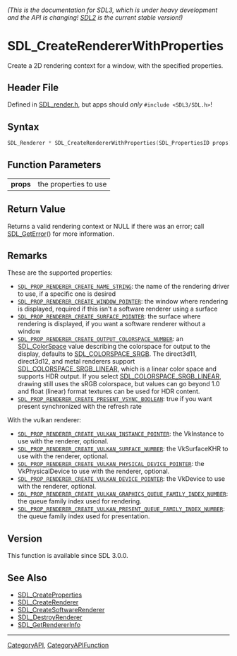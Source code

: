 ###### (This is the documentation for SDL3, which is under heavy development and the API is changing! [SDL2](https://wiki.libsdl.org/SDL2/) is the current stable version!)
# SDL_CreateRendererWithProperties

Create a 2D rendering context for a window, with the specified properties.

## Header File

Defined in [SDL_render.h](https://github.com/libsdl-org/SDL/blob/main/include/SDL3/SDL_render.h), but apps should _only_ `#include <SDL3/SDL.h>`!

## Syntax

```c
SDL_Renderer * SDL_CreateRendererWithProperties(SDL_PropertiesID props);

```

## Function Parameters

|               |                       |
| ------------- | --------------------- |
| **props**     | the properties to use |

## Return Value

Returns a valid rendering context or NULL if there was an error; call
[SDL_GetError](SDL_GetError)() for more information.

## Remarks

These are the supported properties:

- [`SDL_PROP_RENDERER_CREATE_NAME_STRING`](SDL_PROP_RENDERER_CREATE_NAME_STRING):
  the name of the rendering driver to use, if a specific one is desired
- [`SDL_PROP_RENDERER_CREATE_WINDOW_POINTER`](SDL_PROP_RENDERER_CREATE_WINDOW_POINTER):
  the window where rendering is displayed, required if this isn't a
  software renderer using a surface
- [`SDL_PROP_RENDERER_CREATE_SURFACE_POINTER`](SDL_PROP_RENDERER_CREATE_SURFACE_POINTER):
  the surface where rendering is displayed, if you want a software renderer
  without a window
- [`SDL_PROP_RENDERER_CREATE_OUTPUT_COLORSPACE_NUMBER`](SDL_PROP_RENDERER_CREATE_OUTPUT_COLORSPACE_NUMBER):
  an [SDL_ColorSpace](SDL_ColorSpace) value describing the colorspace for
  output to the display, defaults to
  [SDL_COLORSPACE_SRGB](SDL_COLORSPACE_SRGB). The direct3d11, direct3d12,
  and metal renderers support
  [SDL_COLORSPACE_SRGB_LINEAR](SDL_COLORSPACE_SRGB_LINEAR), which is a
  linear color space and supports HDR output. If you select
  [SDL_COLORSPACE_SRGB_LINEAR](SDL_COLORSPACE_SRGB_LINEAR), drawing still
  uses the sRGB colorspace, but values can go beyond 1.0 and float (linear)
  format textures can be used for HDR content.
- [`SDL_PROP_RENDERER_CREATE_PRESENT_VSYNC_BOOLEAN`](SDL_PROP_RENDERER_CREATE_PRESENT_VSYNC_BOOLEAN):
  true if you want present synchronized with the refresh rate

With the vulkan renderer:

- [`SDL_PROP_RENDERER_CREATE_VULKAN_INSTANCE_POINTER`](SDL_PROP_RENDERER_CREATE_VULKAN_INSTANCE_POINTER):
  the VkInstance to use with the renderer, optional.
- [`SDL_PROP_RENDERER_CREATE_VULKAN_SURFACE_NUMBER`](SDL_PROP_RENDERER_CREATE_VULKAN_SURFACE_NUMBER):
  the VkSurfaceKHR to use with the renderer, optional.
- [`SDL_PROP_RENDERER_CREATE_VULKAN_PHYSICAL_DEVICE_POINTER`](SDL_PROP_RENDERER_CREATE_VULKAN_PHYSICAL_DEVICE_POINTER):
  the VkPhysicalDevice to use with the renderer, optional.
- [`SDL_PROP_RENDERER_CREATE_VULKAN_DEVICE_POINTER`](SDL_PROP_RENDERER_CREATE_VULKAN_DEVICE_POINTER):
  the VkDevice to use with the renderer, optional.
- [`SDL_PROP_RENDERER_CREATE_VULKAN_GRAPHICS_QUEUE_FAMILY_INDEX_NUMBER`](SDL_PROP_RENDERER_CREATE_VULKAN_GRAPHICS_QUEUE_FAMILY_INDEX_NUMBER):
  the queue family index used for rendering.
- [`SDL_PROP_RENDERER_CREATE_VULKAN_PRESENT_QUEUE_FAMILY_INDEX_NUMBER`](SDL_PROP_RENDERER_CREATE_VULKAN_PRESENT_QUEUE_FAMILY_INDEX_NUMBER):
  the queue family index used for presentation.

## Version

This function is available since SDL 3.0.0.

## See Also

* [SDL_CreateProperties](SDL_CreateProperties)
* [SDL_CreateRenderer](SDL_CreateRenderer)
* [SDL_CreateSoftwareRenderer](SDL_CreateSoftwareRenderer)
* [SDL_DestroyRenderer](SDL_DestroyRenderer)
* [SDL_GetRendererInfo](SDL_GetRendererInfo)

----
[CategoryAPI](CategoryAPI), [CategoryAPIFunction](CategoryAPIFunction)

